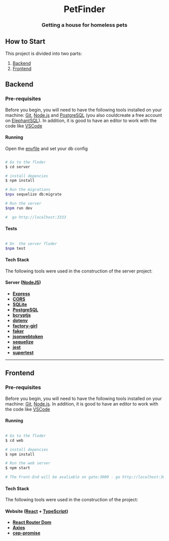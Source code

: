 

<h1 align="center">
    PetFinder 
</h1>

<h3 align="center">
    Getting a house for homeless pets
</h3>

<h2 id="how-to-start"> How to Start </h2>

This project is divided into two parts:
1. <a href="#backend">Backend</a>
2. <a href="#frontend">Frontend</a>


<h2 id="backend"> Backend </h2>

### Pre-requisites

Before you begin, you will need to have the following tools installed on your machine:
[Git](https://git-scm.com), [Node.js](https://nodejs.org/en/) and [PostgreSQL](https://www.postgresql.org/) (you also couldcreate a free account on [ElephantSQL](https://www.elephantsql.com/)).
In addition, it is good to have an editor to work with the code like [VSCode](https://code.visualstudio.com/)

#### Running

Open the [envfile](https://github.com/MrRafael/petfinder/blob/master/server/.env) and set your db config

```bash

# Go to the floder
$ cd server

# install depencies
$ npm install

# Run the migrations
$npx sequelize db:migrate

# Run the server
$npm run dev

#  go http://localhost:3333 

```

#### Tests

```bash

# On  the server floder
$npm test

```

####  Tech Stack
The following tools were used in the construction of the server project:

#### [](https://github.com/tgmarinho/Ecoleta#server-nodejs--typescript)**Server**  ([NodeJS](https://nodejs.org/en/))

-   **[Express](https://expressjs.com/)**
-   **[CORS](https://expressjs.com/en/resources/middleware/cors.html)**
-   **[SQLite](https://github.com/mapbox/node-sqlite3)**
-   **[PostgreSQL](https://www.postgresql.org/)**
-   **[bcryptjs](https://github.com/dcodeIO/bcrypt.js#readme)**
-   **[dotenv](https://github.com/motdotla/dotenv#readme)**
-   **[factory-girl](https://github.com/simonexmachina/factory-girl/tree/f7ec9d5004021ff1334ab9440e9b5cc4fd1a18b0)**
-   **[faker](https://github.com/Marak/Faker.js#readme)**
-   **[jsonwebtoken](https://github.com/auth0/node-jsonwebtoken#readme)**
-   **[sequelize](https://sequelize.org/)**
-   **[jest](https://jestjs.io/)**
-   **[supertest](https://github.com/visionmedia/supertest#readme)**


---

<h2 id="frontend"> Frontend </h2>

### Pre-requisites

Before you begin, you will need to have the following tools installed on your machine:
[Git](https://git-scm.com), [Node.js](https://nodejs.org/en/).
In addition, it is good to have an editor to work with the code like [VSCode](https://code.visualstudio.com/)

#### Running

```bash

# Go to the floder
$ cd web

# install depencies
$ npm install

# Run the web server
$ npm start

# The Front-End will be avaliable on gate:3000 - go http://localhost:3000 

```

####  Tech Stack
The following tools were used in the construction of the project:

#### **Website**  ([React](https://reactjs.org/)  +  [TypeScript](https://www.typescriptlang.org/))

-   **[React Router Dom](https://github.com/ReactTraining/react-router/tree/master/packages/react-router-dom)**
-   **[Axios](https://github.com/axios/axios)**
-   **[cep-promise](https://github.com/filipedeschamps/cep-promise)**



